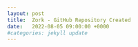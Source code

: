 ```yaml
---
layout: post
title:  Zork - GitHub Repository Created
date:   2022-08-05 09:00:00 +0000
#categories: jekyll update
---
```

